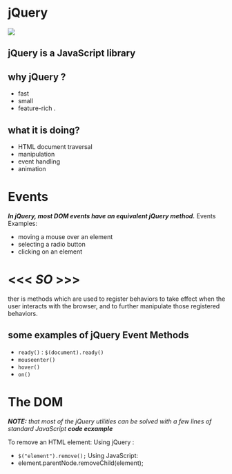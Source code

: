  # jQuery
 ![](https://cdn.educba.com/academy/wp-content/uploads/2019/05/what-is-jquery-1.png)
 ## jQuery is a JavaScript library 
## why jQuery ?
* fast
* small
* feature-rich . 
## what it is doing?
*  HTML document traversal 
* manipulation
* event handling
* animation
 # Events 
***In jQuery, most DOM events have an equivalent jQuery method.***
Events Examples:

* moving a mouse over an element
* selecting a radio button
* clicking on an element
# <<< ***SO*** >>>
ther is  methods which are used to register behaviors to take effect when the user interacts with the browser, and to further manipulate those registered behaviors.
## some examples of jQuery Event Methods
* `ready()` : `$(document).ready()`
* `mouseenter()`
* `hover()`
* `on()`


 # The DOM
 ***NOTE:***
 *that most of the jQuery utilities can be solved with a few lines of standard JavaScript*
***code ecxample***

To remove an HTML element:
Using jQuery :
- `$("element").remove();`
Using JavaScript:
- element.parentNode.removeChild(element);

